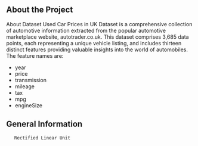 ## About the Project

About Dataset
Used Car Prices in UK Dataset is a comprehensive collection of automotive information extracted from the popular automotive marketplace website, autotrader.co.uk. This dataset comprises 3,685 data points, each representing a unique vehicle listing, and includes thirteen distinct features providing valuable insights into the world of automobiles. The feature names are:

* year
* price
* transmission
* mileage
* tax
* mpg
* engineSize

## General Information

```sh
   Rectified Linear Unit
   ```
